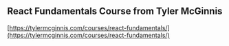 ## React Fundamentals Course from Tyler McGinnis

[https://tylermcginnis.com/courses/react-fundamentals/](https://tylermcginnis.com/courses/react-fundamentals/)